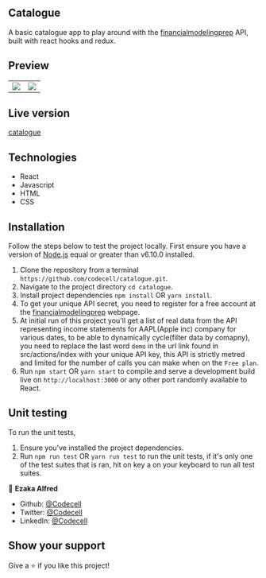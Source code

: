 ## Catalogue
A basic catalogue app to play around with the [financialmodelingprep](https://financialmodelingprep.com/developer) API, built with react hooks and redux.

## Preview
|                |                |
|----------------|----------------|
|<img src='./readmeAssets/' />|<img src='./readmeAssets/' />|

## Live version
[catalogue](https://incomecatalogue.herokuapp.com/)

## Technologies
  - React
  - Javascript
  - HTML
  - CSS

## Installation
Follow the steps below to test the project locally. First ensure you have a version of [Node.js](http://nodejs.org/) equal or greater than v6.10.0 installed.

1. Clone the repository from a terminal `https://github.com/codecell/catalogue.git`.
2. Navigate to the project directory `cd catalogue`.
3. Install project dependencies `npm install` OR `yarn install`.
4. To get your unique API secret, you need to register for a free account at the [financialmodelingprep](https://financialmodelingprep.com/developer) webpage.
5. At initial run of this project you'll get a list of real data from the API representing income statements for AAPL(Apple inc) company for various dates, to be able to dynamically cycle(filter data by comapny), you need to replace the last word `demo` in the url link found in src/actions/index with your unique API key, this API is strictly metred and limited for the number of calls you can make when on the `Free plan`.
6. Run `npm start` OR `yarn start` to compile  and serve a development build live on `http://localhost:3000` 
or any other port randomly available to React.

## Unit testing
To run the unit tests, 
1. Ensure you've installed the project dependencies.
2. Run `npm run test` OR `yarn run test` to run the unit tests, if it's only one of the test suites that is ran, hit on key a on your keyboard to run all test suites.

👤 **Ezaka Alfred**

- Github: [@Codecell](https://github.com/codecell)
- Twitter: [@Codecell](https://twitter.com/the_codecell)
- LinkedIn: [@Codecell](https://www.linkedin.com/in/alfrednoble/)

## Show your support

Give a ⭐️ if you like this project!